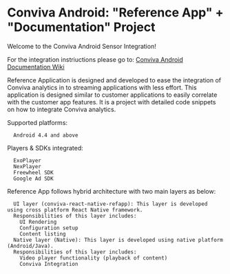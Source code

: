 # Conviva Android: "Reference App" + "Documentation" Project
Welcome to the Conviva Android Sensor Integration!

For the integration instriuctions please go to: [Conviva Android Documentation Wiki](https://github.com/konstantin-shinkarenko/doc-sample-proj/wiki)


Reference Application is designed and developed to ease the integration of Conviva analytics in to streaming applications with less effort. This application is designed similar to customer applications to easily correlate with the customer app features. It is a project with detailed code snippets on how to integrate Conviva analytics.

Supported platforms: 
```
  Android 4.4 and above
```

Players & SDKs integrated: 
```
  ExoPlayer
  NexPlayer
  Freewheel SDK
  Google Ad SDK
```
Reference App follows hybrid architecture with two main layers as below:
```
  UI layer (conviva-react-native-refapp): This layer is developed using cross platform React Native framework.
  Responsibilities of this layer includes:
    UI Rendering
    Configuration setup
    Content listing
  Native layer (Native): This layer is developed using native platform (Android/Java).
  Responsibilities of this layer includes:
    Video player functionality (playback of content)
    Conviva Integration
```
  


